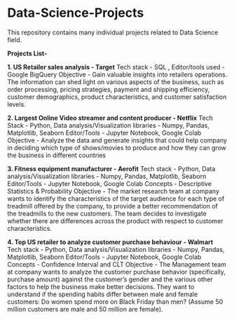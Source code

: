 # Data-Science-Projects

This repository contains many individual projects related to Data Science field.

**Projects List-**

**1. US Retailer sales analysis -  Target**
Tech stack -  SQL ,
Editor/tools used  - Google BigQuery
Objective - Gain valuable insights into retailers operations. The information can shed light on various aspects of the business, such as order processing, pricing strategies, payment and shipping efficiency, customer demographics, product characteristics, and customer satisfaction levels.

**2. Largest Online Video streamer and content producer - Netflix**
Tech Stack - Python, Data analysis/Visualization libraries -  Numpy, Pandas, Matplotlib, Seaborn
Editor/Tools - Jupyter Notebook, Google Colab
Objective -  Analyze the data and generate insights that could help company in deciding which type of shows/movies to produce and how they can grow the business in different countries

**3. Fitness equipment manufacturer -  Aerofit**
Tech stack - Python, Data analysis/Visualization libraries -  Numpy, Pandas, Matplotlib, Seaborn
Editor/Tools - Jupyter Notebook, Google Colab
Concepts - Descriptive Statistics & Probability
Objective - The market research team at company wants to identify the characteristics of the target audience for each type of treadmill offered by the company, to provide a better recommendation of the treadmills to the new customers. The team decides to investigate whether there are differences across the product with respect to customer characteristics.

**4. Top US retailer to analyze customer purchase behaviour -  Walmart**
Tech stack - Python, Data analysis/Visualization libraries -  Numpy, Pandas, Matplotlib, Seaborn
Editor/Tools - Jupyter Notebook, Google Colab
Concepts - Confidence Interval and CLT
Objective - The Management team at company wants to analyze the customer purchase behavior (specifically, purchase amount) against the customer’s gender and the various other factors to help the business make better decisions. They want to understand if the spending habits differ between male and female customers: Do women spend more on Black Friday than men? (Assume 50 million customers are male and 50 million are female).
 
